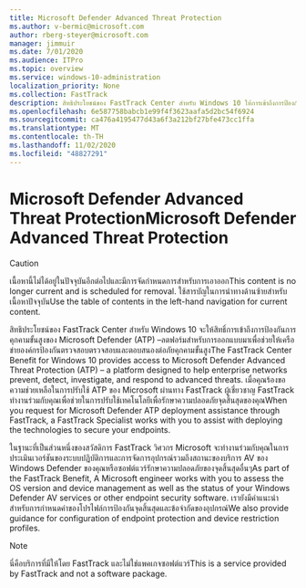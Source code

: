```yaml
---
title: Microsoft Defender Advanced Threat Protection
ms.author: v-bermic@microsoft.com
author: rberg-steyer@microsoft.com
manager: jimmuir
ms.date: 7/01/2020
ms.audience: ITPro
ms.topic: overview
ms.service: windows-10-administration
localization_priority: None
ms.collection: FastTrack
description: สิทธิประโยชน์ของ FastTrack Center สำหรับ Windows 10 ให้การเข้าถึงการป้องกันภัยคุกคามขั้นสูงของ Microsoft Defender (ATP) –บริการใหม่ที่ได้รับการออกแบบมาเพื่อช่วยให้เครือข่ายองค์กรป้องกันตรวจสอบตรวจสอบและตอบสนองต่อภัยคุกคามขั้นสูง
ms.openlocfilehash: 6e587758babcb1e99f4f3623aafa5d2bc54f6924
ms.sourcegitcommit: ca476a4195477d43a6f3a212bf27bfe473cc1ffa
ms.translationtype: MT
ms.contentlocale: th-TH
ms.lasthandoff: 11/02/2020
ms.locfileid: "48827291"
---
```

# <a name="microsoft-defender-advanced-threat-protection"></a><span data-ttu-id="8687c-103">Microsoft Defender Advanced Threat Protection</span><span class="sxs-lookup"><span data-stu-id="8687c-103">Microsoft Defender Advanced Threat Protection</span></span>

> [!CAUTION]
> <span data-ttu-id="8687c-104">เนื้อหานี้ไม่ได้อยู่ในปัจจุบันอีกต่อไปและมีการจัดกำหนดการสำหรับการเอาออก</span><span class="sxs-lookup"><span data-stu-id="8687c-104">This content is no longer current and is scheduled for removal.</span></span> <span data-ttu-id="8687c-105">ใช้สารบัญในการนำทางด้านซ้ายสำหรับเนื้อหาปัจจุบัน</span><span class="sxs-lookup"><span data-stu-id="8687c-105">Use the table of contents in the left-hand navigation for current content.</span></span>

<span data-ttu-id="8687c-106">สิทธิประโยชน์ของ FastTrack Center สำหรับ Windows 10 จะให้สิทธิ์การเข้าถึงการป้องกันการคุกคามขั้นสูงของ Microsoft Defender (ATP) –ลตฟอร์มสำหรับการออกแบบมาเพื่อช่วยให้เครือข่ายองค์กรป้องกันตรวจสอบตรวจสอบและตอบสนองต่อภัยคุกคามขั้นสูง</span><span class="sxs-lookup"><span data-stu-id="8687c-106">The FastTrack Center Benefit for Windows 10 provides access to Microsoft Defender Advanced Threat Protection (ATP) – a platform designed to help enterprise networks prevent, detect, investigate, and respond to advanced threats.</span></span> <span data-ttu-id="8687c-107">เมื่อคุณร้องขอความช่วยเหลือในการปรับใช้ ATP ของ Microsoft ผ่านทาง FastTrack ผู้เชี่ยวชาญ FastTrack ทำงานร่วมกับคุณเพื่อช่วยในการปรับใช้เทคโนโลยีเพื่อรักษาความปลอดภัยจุดสิ้นสุดของคุณ</span><span class="sxs-lookup"><span data-stu-id="8687c-107">When you request for Microsoft Defender ATP deployment assistance through FastTrack, a FastTrack Specialist works with you to assist with deploying the technologies to secure your endpoints.</span></span>

<span data-ttu-id="8687c-108">ในฐานะที่เป็นส่วนหนึ่งของสวัสดิการ FastTrack วิศวกร Microsoft จะทำงานร่วมกับคุณในการประเมินเวอร์ชันของระบบปฏิบัติการและการจัดการอุปกรณ์รวมถึงสถานะของบริการ AV ของ Windows Defender ของคุณหรือซอฟต์แวร์รักษาความปลอดภัยของจุดสิ้นสุดอื่นๆ</span><span class="sxs-lookup"><span data-stu-id="8687c-108">As part of the FastTrack Benefit, A Microsoft engineer works with you to assess the OS version and device management as well as the status of your Windows Defender AV services or other endpoint security software.</span></span> <span data-ttu-id="8687c-109">เรายังมีคำแนะนำสำหรับการกำหนดค่าของโปรไฟล์การป้องกันจุดสิ้นสุดและข้อจำกัดของอุปกรณ์</span><span class="sxs-lookup"><span data-stu-id="8687c-109">We also provide guidance for configuration of endpoint protection and device restriction profiles.</span></span>  

> [!NOTE]
> <span data-ttu-id="8687c-110">นี่คือบริการที่มีให้โดย FastTrack และไม่ใช่แพคเกจซอฟต์แวร์</span><span class="sxs-lookup"><span data-stu-id="8687c-110">This is a service provided by FastTrack and not a software package.</span></span> 

